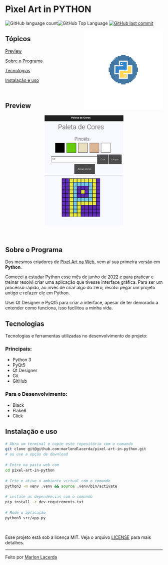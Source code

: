# Pìxel Art in PYTHON

<img alt="GitHub language count" src="https://img.shields.io/github/languages/count/marlondlacerda/pixel-art-in-python?color=6E40C9&style=flat-square"><img alt="GitHub Top Language" src="https://img.shields.io/github/languages/top/marlondlacerda/pixel-art-in-python?color=2b7489&style=flat-square">
<a href="https://github.com/marlondlacerda/pixel-art-in-python/commits/main"><img alt="GitHub last commit" src="https://img.shields.io/github/last-commit/marlondlacerda/pixel-art-in-python?color=6E40C9&style=flat-square"></a>

<img align="right" src="public/img/pixelart_python.png" width="50%" alt="python in pixel art">

## Tópicos

[Preview](#preview)

[Sobre o Programa](#sobre-o-programa)

[Tecnologias](#tecnologias)

[Instalação e uso](#instalação-e-uso)

<br>

## Preview

<div align="center">
<img align="center" src="public/img/preview.png" width="50%" alt="Preview">
</div>
<br>


<br>

## Sobre o Programa

Dos mesmos criadores de [Pixel Art na Web](https://github.com/marlondlacerda/trybe-projetos/tree/main/fundamentals/bloco_5/pixel-art#readme), vem aí sua primeira versão em **Python**.

Comecei a estudar Python esse mês de junho de 2022 e para praticar e treinar resolvi criar uma aplicação que tivesse interface gráfica. Para ser um processo rápido, ao invés de criar algo do zero, resolvi pegar um projeto antigo e refazer ele em Python.

Usei Qt Designer e PyQt5 para criar a interface, apesar de ter demorado a entender como funciona, isso facilitou a minha vida.

## Tecnologias

Tecnologias e ferramentas utilizadas no desenvolvimento do projeto:

### Principais:
- Python 3
- PyQt5
- Qt Designer
- Git
- GitHub

### Para o Desenvolvimento:
- Black
- Flake8
- Click

## Instalação e uso
```bash
# Abra um terminal e copie este repositório com o comando
git clone git@github.com:marlondlacerda/pixel-art-in-python.git
# ou use a opção de download

# Entre na pasta web com 
cd pixel-art-in-python

# Crie e ative o ambiente virtual com o comando
python3 -m venv .venv && source .venv/bin/activate

# instale as dependências com o comando
pip install -r dev-requirements.txt

# Rode o aplicação
python3 src/app.py
```

<br>

Esse projeto está sob a licença MIT. Veja o arquivo [LICENSE](/LICENSE) para mais detalhes.

---

Feito por [Marlon Lacerda](https://github.com/marlondlacerda)
